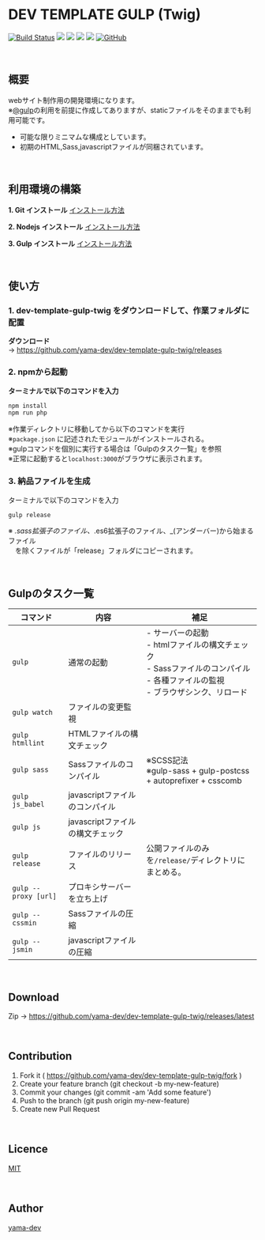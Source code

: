 # DEV TEMPLATE GULP (Twig)

[![Build Status](https://travis-ci.org/yama-dev/dev-template-gulp-twig.svg?branch=master)](https://travis-ci.org/yama-dev/dev-template-gulp-twig)
[![](https://img.shields.io/github/repo-size/yama-dev/dev-template-gulp-twig.svg)](https://github.com/yama-dev/dev-template-gulp-twig/releases/latest)
![](https://img.shields.io/github/release/yama-dev/dev-template-gulp-twig.svg)
![](https://img.shields.io/david/yama-dev/dev-template-gulp-twig.svg)
![](https://img.shields.io/david/dev/yama-dev/dev-template-gulp-twig.svg)
[![GitHub](https://img.shields.io/github/license/yama-dev/dev-template-gulp-twig.svg)](https://github.com/yama-dev/dev-template-gulp-twig/blob/master/LICENSE)

<br>

## 概要

webサイト制作用の開発環境になります。  
※[@gulp](https://github.com/gulpjs/gulp)の利用を前提に作成してありますが、staticファイルをそのままでも利用可能です。  
  
 - 可能な限りミニマムな構成としています。
 - 初期のHTML,Sass,javascriptファイルが同梱されています。

<br>

## 利用環境の構築

__1. Git インストール__
[インストール方法](./docs/install.md)

__2. Nodejs インストール__
[インストール方法](./docs/install.md)

__3. Gulp インストール__
[インストール方法](./docs/install.md)

<br>

## 使い方

### 1. dev-template-gulp-twig をダウンロードして、作業フォルダに配置  

__ダウンロード__  
-> https://github.com/yama-dev/dev-template-gulp-twig/releases  

### 2. npmから起動  

**ターミナルで以下のコマンドを入力**  
``` bash
npm install
npm run php
```
※作業ディレクトリに移動してから以下のコマンドを実行  
※`package.json` に記述されたモジュールがインストールされる。  
※gulpコマンドを個別に実行する場合は「Gulpのタスク一覧」を参照  
※正常に起動すると`localhost:3000`がブラウザに表示されます。  

### 3. 納品ファイルを生成

ターミナルで以下のコマンドを入力
``` bash
gulp release
```
※ *.sass拡張子のファイル、*.es6拡張子のファイル、_(アンダーバー)から始まるファイル  
　を除くファイルが「release」フォルダにコピーされます。  

<br>

## Gulpのタスク一覧

| コマンド             | 内容                             | 補足                                                                                                                                     | 
| ---                  | ---                              | ---                                                                                                                                      | 
| `gulp`               | 通常の起動                       | - サーバーの起動<br> - htmlファイルの構文チェック <br>- Sassファイルのコンパイル <br>- 各種ファイルの監視 <br>- ブラウザシンク、リロード | 
| `gulp watch`         | ファイルの変更監視               |                                                                                                                                          | 
| `gulp htmllint`      | HTMLファイルの構文チェック       |                                                                                                                                          | 
| `gulp sass`          | Sassファイルのコンパイル         | ※SCSS記法<br>※gulp-sass + gulp-postcss + autoprefixer + csscomb                                                                        | 
| `gulp js_babel`      | javascriptファイルのコンパイル   |                                                                                                                                          | 
| `gulp js`            | javascriptファイルの構文チェック |                                                                                                                                          | 
| `gulp release`       | ファイルのリリース               | 公開ファイルのみを`/release/`ディレクトリにまとめる。                                                                                    |
| `gulp --proxy [url]` | プロキシサーバーを立ち上げ       |                                                                                                                                          | 
| `gulp --cssmin`      | Sassファイルの圧縮               |                                                                                                                                          | 
| `gulp --jsmin`       | javascriptファイルの圧縮         |                                                                                                                                          | 

<br>

## Download

Zip -> https://github.com/yama-dev/dev-template-gulp-twig/releases/latest

<br>

## Contribution

1. Fork it ( https://github.com/yama-dev/dev-template-gulp-twig/fork )
2. Create your feature branch (git checkout -b my-new-feature)
3. Commit your changes (git commit -am 'Add some feature')
4. Push to the branch (git push origin my-new-feature)
5. Create new Pull Request

<br>

## Licence

[MIT](https://mit-license.org/)

<br>

## Author

[yama-dev](https://github.com/yama-dev)

